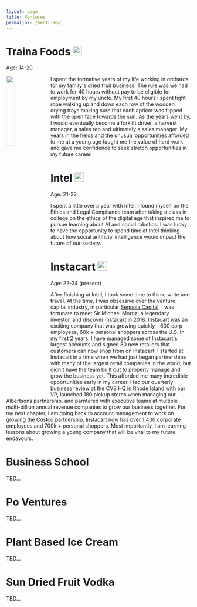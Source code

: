 ```yaml
---
layout: page
title: Ventures
permalink: /ventures/
---
```


# **Traina Foods** <img src="{{site.imgurl}}/traina.png" height="25" />
Age: 14-20

<img style="float: left; margin: 0px 10px 10px 0px;" src="{{site.imgurl}}/apricots.JPG" width="22%" />
I spent the formative years of my life working in orchards for my family's dried fruit business. The rule was we had to work for 40 hours without pay to be eligible for employment by my uncle. My first 40 hours I spent tight rope walking up and down each row of the wooden drying trays making sure that each apricot was flipped with the open face towards the sun. As the years went by, I would eventually become a forklift driver, a harvest manager, a sales rep and ultimately a sales manager. My years in the fields and the unusual opportunities afforded to me at a young age taught me the value of hard work and gave me confidence to seek stretch opportunities in my future career.  

# **Intel** <img src="{{site.imgurl}}/intel.png" height="25" />
Age: 21-22

I spent a little over a year with Intel. I found myself on the Ethics and Legal Compliance team after taking a class in college on the ethics of the digital age that inspired me to pursue learning about AI and social robotics. I was lucky to have the opportunity to spend time at Intel thinking about how social aritificial intelligence would impact the future of our society. 

# **Instacart** <img src="{{site.imgurl}}/instacartcarrot.png" height="25" />
Age: 22-24 (present)

After finishing at Intel, I took some time to think, write and travel. At the time, I was obsessive over the venture capital industry, in particular [Sequoia Capital](https://www.sequoiacap.com/). I was fortunate to meet Sir Michael Mortiz, a legendary investor, and discover [Instacart](https://www.instacart.com/) in 2018. Instacart was an exciting company that was growing quickly - 600 corp employees, 60k + personal shoppers across the U.S. In my first 2 years, I have managed some of Instacart's largest accounts and signed 80 new retailers that customers can now shop from on Instacart. I started at Instacart in a time when we had just began partnerships with many of the largest retail companies in the world, but didn't have the team built out to properly manage and grow the business yet. This afforded me many incredible opportunities early in my career. I led our quarterly business review at the CVS HQ in Rhode Island with our VP, launched 180 pickup stores when managing our Albertsons partnership, and parntered with executive teams at multiple multi-billion annual revenue companies to grow our business together. For my next chapter, I am going back to account management to work on growing the Costco partnership. Instacart now has over 1,400 corporate employees and 700k + personal shoppers. Most importantly, I am learning lessons about growing a young company that will be vital to my future endavours. 


# **Business School**
TBD...

# **Po Ventures**
TBD...

# **Plant Based Ice Cream**
TBD...

# **Sun Dried Fruit Vodka**
TBD...


